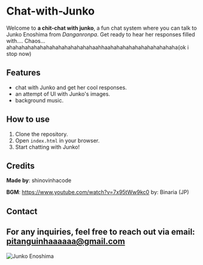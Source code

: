 # Chat-with-Junko

Welcome to **a chit-chat with junko**, a fun chat system where you can talk to Junko Enoshima from *Danganronpa*. Get ready to hear her responses filled with.... Chaos... ahahahahahahahahahahahahahahaahhaahahahahahahahahahahaha(ok i stop now)

## Features

- chat with Junko and get her cool responses.
- an attempt of UI with Junko's images.
- background music.

## How to use

1. Clone the repository.
2. Open `index.html` in your browser.
3. Start chatting with Junko!

## Credits

**Made by**: shinovinhacode

**BGM**: https://www.youtube.com/watch?v=7x95tWw9kc0 by: Binaria (JP)

## Contact

For any inquiries, feel free to reach out via email: pitanguinhaaaaaa@gmail.com
---

![Junko Enoshima](public/junko.png)
